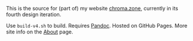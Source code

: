 This is the source for (part of) my website [chroma.zone](http://chroma.zone), currently in its fourth design iteration.

Use `build-v4.sh` to build. Requires [Pandoc](https://pandoc.org/). Hosted on GitHub Pages. More site info on the [About](http://chroma.zone/about) page.
